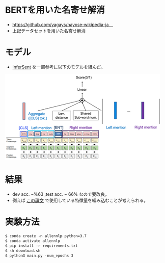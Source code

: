 # BERTを用いた名寄せ解消
* https://github.com/yagays/nayose-wikipedia-ja　
* 上記データセットを用いた名寄せ解消

# モデル
* [InferSent](https://github.com/facebookresearch/InferSent) を一部参考に以下のモデルを組んだ。

![model](./img/0303_model.png)

# 結果
* dev acc. ~%63 ,test acc. ~ 66% なので要改良。
* 例えば [この論文](https://www.aclweb.org/anthology/2020.emnlp-main.363/) で使用している特徴量を組み込むことが考えられる。

# 実験方法
```
$ conda create -n allennlp python=3.7
$ conda activate allennlp
$ pip install -r requirements.txt
$ sh download.sh
$ python3 main.py -num_epochs 3
```